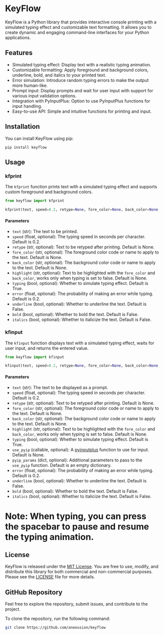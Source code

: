 # KeyFlow

KeyFlow is a Python library that provides interactive console printing with a simulated typing effect and customizable text formatting. It allows you to create dynamic and engaging command-line interfaces for your Python applications.

## Features

- Simulated typing effect: Display text with a realistic typing animation.
- Customizable formatting: Apply foreground and background colors, underline, bold, and italics to your printed text.
- Error simulation: Introduce random typing errors to make the output more human-like.
- Prompt input: Display prompts and wait for user input with support for various input validation options.
- Integration with PyInputPlus: Option to use PyInputPlus functions for input handling.
- Easy-to-use API: Simple and intuitive functions for printing and input.


## Installation

You can install KeyFlow using pip:

```shell
pip install keyflow
```
## Usage

### kfprint

The `kfprint` function prints text with a simulated typing effect and supports custom foreground and background colors.

```python
from keyflow import kfprint

kfprint(text, speed=0.2, retype=None, fore_color=None, back_color=None, typing=True, error=0.2, underline=False, bold=False, italics=False)
```

#### Parameters

- `text` (str): The text to be printed.
- `speed` (float, optional): The typing speed in seconds per character. Default is 0.2.
- `retype` (str, optional): Text to be retyped after printing. Default is None.
- `fore_color` (str, optional): The foreground color code or name to apply to the text. Default is None.
- `back_color` (str, optional): The background color code or name to apply to the text. Default is None.
- `highlight` (str, optional): Text to be highlighted with the `fore_color` and `back_color`, works only when typing is set to false. Default is None.
- `typing` (bool, optional): Whether to simulate typing effect. Default is True.
- `error` (float, optional): The probability of making an error while typing. Default is 0.2.
- `underline` (bool, optional): Whether to underline the text. Default is False.
- `bold` (bool, optional): Whether to bold the text. Default is False.
- `italics` (bool, optional): Whether to italicize the text. Default is False.

### kfinput

The `kfinput` function displays text with a simulated typing effect, waits for user input, and returns the entered value.

```python
from keyflow import kfinput

kfinput(text, speed=0.2, retype=None, fore_color=None, back_color=None, typing=True, use_pyip=None, pyip_params={}, error=0.2, underline=False, bold=False, italics=False)
```

#### Parameters

- `text` (str): The text to be displayed as a prompt.
- `speed` (float, optional): The typing speed in seconds per character. Default is 0.2.
- `retype` (str, optional): Text to be retyped after printing. Default is None.
- `fore_color` (str, optional): The foreground color code or name to apply to the text. Default is None.
- `back_color` (str, optional): The background color code or name to apply to the text. Default is None.
- `highlight` (str, optional): Text to be highlighted with the `fore_color` and `back_color`, works only when typing is set to false. Default is None.
- `typing` (bool, optional): Whether to simulate typing effect. Default is True.
- `use_pyip` (callable, optional): A [pyinputplus](https://github.com/asweigart/pyinputplus) function to use for input. Default is None.
- `pyip_params` (dict, optional): Additional parameters to pass to the `use_pyip` function. Default is an empty dictionary.
- `error` (float, optional): The probability of making an error while typing. Default is 0.2.
- `underline` (bool, optional): Whether to underline the text. Default is False.
- `bold` (bool, optional): Whether to bold the text. Default is False.
- `italics` (bool, optional): Whether to italicize the text. Default is False.


# Note: When typing, you can press the spacebar to pause and resume the typing animation.


## License

KeyFlow is released under the [MIT License](https://opensource.org/licenses/MIT). You are free to use, modify, and distribute this library for both commercial and non-commercial purposes. Please see the [LICENSE](https://github.com/aneousion/keyflow/LICENSE) file for more details.

## GitHub Repository
Feel free to explore the repository, submit issues, and contribute to the project.

To clone the repository, run the following command:

```bash
git clone https://github.com/aneousion/keyflow
```
